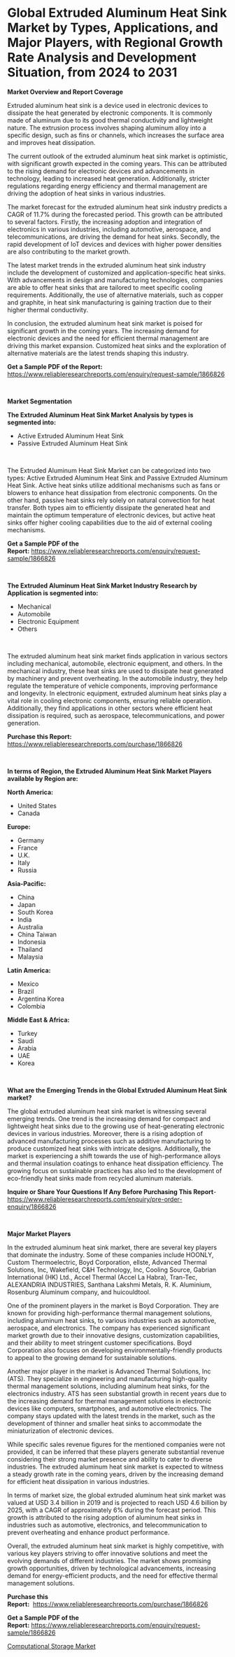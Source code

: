 <p><h1>Global Extruded Aluminum Heat Sink Market by Types, Applications, and Major Players, with Regional Growth Rate Analysis and Development Situation, from 2024 to 2031</h1></p><p><strong>Market Overview and Report Coverage</strong></p>
<p><p>Extruded aluminum heat sink is a device used in electronic devices to dissipate the heat generated by electronic components. It is commonly made of aluminum due to its good thermal conductivity and lightweight nature. The extrusion process involves shaping aluminum alloy into a specific design, such as fins or channels, which increases the surface area and improves heat dissipation.</p><p>The current outlook of the extruded aluminum heat sink market is optimistic, with significant growth expected in the coming years. This can be attributed to the rising demand for electronic devices and advancements in technology, leading to increased heat generation. Additionally, stricter regulations regarding energy efficiency and thermal management are driving the adoption of heat sinks in various industries.</p><p>The market forecast for the extruded aluminum heat sink industry predicts a CAGR of 11.7% during the forecasted period. This growth can be attributed to several factors. Firstly, the increasing adoption and integration of electronics in various industries, including automotive, aerospace, and telecommunications, are driving the demand for heat sinks. Secondly, the rapid development of IoT devices and devices with higher power densities are also contributing to the market growth.</p><p>The latest market trends in the extruded aluminum heat sink industry include the development of customized and application-specific heat sinks. With advancements in design and manufacturing technologies, companies are able to offer heat sinks that are tailored to meet specific cooling requirements. Additionally, the use of alternative materials, such as copper and graphite, in heat sink manufacturing is gaining traction due to their higher thermal conductivity.</p><p>In conclusion, the extruded aluminum heat sink market is poised for significant growth in the coming years. The increasing demand for electronic devices and the need for efficient thermal management are driving this market expansion. Customized heat sinks and the exploration of alternative materials are the latest trends shaping this industry.</p></p>
<p><strong>Get a Sample PDF of the Report:</strong> <a href="https://www.reliableresearchreports.com/enquiry/request-sample/1866826">https://www.reliableresearchreports.com/enquiry/request-sample/1866826</a></p>
<p>&nbsp;</p>
<p><strong>Market Segmentation</strong></p>
<p><strong>The Extruded Aluminum Heat Sink Market Analysis by types is segmented into:</strong></p>
<p><ul><li>Active Extruded Aluminum Heat Sink</li><li>Passive Extruded Aluminum Heat Sink</li></ul></p>
<p>&nbsp;</p>
<p><p>The Extruded Aluminum Heat Sink Market can be categorized into two types: Active Extruded Aluminum Heat Sink and Passive Extruded Aluminum Heat Sink. Active heat sinks utilize additional mechanisms such as fans or blowers to enhance heat dissipation from electronic components. On the other hand, passive heat sinks rely solely on natural convection for heat transfer. Both types aim to efficiently dissipate the generated heat and maintain the optimum temperature of electronic devices, but active heat sinks offer higher cooling capabilities due to the aid of external cooling mechanisms.</p></p>
<p><strong>Get a Sample PDF of the Report:</strong>&nbsp;<a href="https://www.reliableresearchreports.com/enquiry/request-sample/1866826">https://www.reliableresearchreports.com/enquiry/request-sample/1866826</a></p>
<p>&nbsp;</p>
<p><strong>The Extruded Aluminum Heat Sink Market Industry Research by Application is segmented into:</strong></p>
<p><ul><li>Mechanical</li><li>Automobile</li><li>Electronic Equipment</li><li>Others</li></ul></p>
<p>&nbsp;</p>
<p><p>The extruded aluminum heat sink market finds application in various sectors including mechanical, automobile, electronic equipment, and others. In the mechanical industry, these heat sinks are used to dissipate heat generated by machinery and prevent overheating. In the automobile industry, they help regulate the temperature of vehicle components, improving performance and longevity. In electronic equipment, extruded aluminum heat sinks play a vital role in cooling electronic components, ensuring reliable operation. Additionally, they find applications in other sectors where efficient heat dissipation is required, such as aerospace, telecommunications, and power generation.</p></p>
<p><strong>Purchase this Report:</strong>&nbsp; <a href="https://www.reliableresearchreports.com/purchase/1866826">https://www.reliableresearchreports.com/purchase/1866826</a></p>
<p>&nbsp;</p>
<p><strong>In terms of Region, the Extruded Aluminum Heat Sink Market Players available by Region are:</strong></p>
<p>
    <p> <strong> North America: </strong>
        <ul>
            <li>United States</li>
            <li>Canada</li>
        </ul>
        </p> 
    <p> <strong> Europe: </strong>
        <ul>
            <li>Germany</li>
            <li>France</li>
            <li>U.K.</li>
            <li>Italy</li>
            <li>Russia</li>
        </ul>
        </p> 
    <p> <strong> Asia-Pacific: </strong>
        <ul>
            <li>China</li>
            <li>Japan</li>
            <li>South Korea</li>
            <li>India</li>
            <li>Australia</li>
            <li>China Taiwan</li>
            <li>Indonesia</li>
            <li>Thailand</li>
            <li>Malaysia</li>
        </ul>
        </p> 
    <p> <strong> Latin America: </strong>
        <ul>
            <li>Mexico</li>
            <li>Brazil</li>
            <li>Argentina Korea</li>
            <li>Colombia</li>
        </ul>
        </p> 
    <p> <strong> Middle East & Africa: </strong>
        <ul>
            <li>Turkey</li>
            <li>Saudi</li>
            <li>Arabia</li>
            <li>UAE</li>
            <li>Korea</li>
        </ul>
    </p>
    </p>
<p>&nbsp;</p>
<p><strong>What are the Emerging Trends in the Global Extruded Aluminum Heat Sink market?</strong></p>
<p><p>The global extruded aluminum heat sink market is witnessing several emerging trends. One trend is the increasing demand for compact and lightweight heat sinks due to the growing use of heat-generating electronic devices in various industries. Moreover, there is a rising adoption of advanced manufacturing processes such as additive manufacturing to produce customized heat sinks with intricate designs. Additionally, the market is experiencing a shift towards the use of high-performance alloys and thermal insulation coatings to enhance heat dissipation efficiency. The growing focus on sustainable practices has also led to the development of eco-friendly heat sinks made from recycled aluminum materials.</p></p>
<p><strong>Inquire or Share Your Questions If Any Before Purchasing This Report</strong>- <a href="https://www.reliableresearchreports.com/enquiry/pre-order-enquiry/1866826">https://www.reliableresearchreports.com/enquiry/pre-order-enquiry/1866826</a></p>
<p>&nbsp;</p>
<p><strong>Major Market Players</strong></p>
<p><p>In the extruded aluminum heat sink market, there are several key players that dominate the industry. Some of these companies include HOONLY, Custom Thermoelectric, Boyd Corporation, ellste, Advanced Thermal Solutions, Inc, Wakefield, C&H Technology, Inc, Cooling Source, Gabrian International (HK) Ltd., Accel Thermal (Accel La Habra), Tran-Tec, ALEXANDRIA INDUSTRIES, Santhana Lakshmi Metals, R. K. Aluminium, Rosenburg Aluminum company, and huicouldtool. </p><p>One of the prominent players in the market is Boyd Corporation. They are known for providing high-performance thermal management solutions, including aluminum heat sinks, to various industries such as automotive, aerospace, and electronics. The company has experienced significant market growth due to their innovative designs, customization capabilities, and their ability to meet stringent customer specifications. Boyd Corporation also focuses on developing environmentally-friendly products to appeal to the growing demand for sustainable solutions. </p><p>Another major player in the market is Advanced Thermal Solutions, Inc (ATS). They specialize in engineering and manufacturing high-quality thermal management solutions, including aluminum heat sinks, for the electronics industry. ATS has seen substantial growth in recent years due to the increasing demand for thermal management solutions in electronic devices like computers, smartphones, and automotive electronics. The company stays updated with the latest trends in the market, such as the development of thinner and smaller heat sinks to accommodate the miniaturization of electronic devices. </p><p>While specific sales revenue figures for the mentioned companies were not provided, it can be inferred that these players generate substantial revenue considering their strong market presence and ability to cater to diverse industries. The extruded aluminum heat sink market is expected to witness a steady growth rate in the coming years, driven by the increasing demand for efficient heat dissipation in various industries.</p><p>In terms of market size, the global extruded aluminum heat sink market was valued at USD 3.4 billion in 2019 and is projected to reach USD 4.6 billion by 2025, with a CAGR of approximately 6% during the forecast period. This growth is attributed to the rising adoption of aluminum heat sinks in industries such as automotive, electronics, and telecommunication to prevent overheating and enhance product performance.</p><p>Overall, the extruded aluminum heat sink market is highly competitive, with various key players striving to offer innovative solutions and meet the evolving demands of different industries. The market shows promising growth opportunities, driven by technological advancements, increasing demand for energy-efficient products, and the need for effective thermal management solutions.</p></p>
<p><strong>Purchase this Report:</strong>&nbsp;&nbsp;<a href="https://www.reliableresearchreports.com/purchase/1866826">https://www.reliableresearchreports.com/purchase/1866826</a></p>
<p></p>
<p><strong>Get a Sample PDF of the Report:</strong>&nbsp;<a href="https://www.reliableresearchreports.com/enquiry/request-sample/1866826">https://www.reliableresearchreports.com/enquiry/request-sample/1866826</a></p>
<p><p><a href="https://github.com/RichRobinson5/Market-Research-Report-List-3/blob/main/computational-storage-market.md">Computational Storage Market</a></p></p>